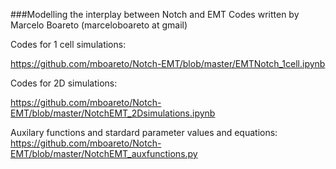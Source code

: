 ###Modelling the interplay between Notch and EMT
Codes written by Marcelo Boareto (marceloboareto at gmail)


Codes for 1 cell simulations:

https://github.com/mboareto/Notch-EMT/blob/master/EMTNotch_1cell.ipynb

Codes for 2D simulations:

https://github.com/mboareto/Notch-EMT/blob/master/NotchEMT_2Dsimulations.ipynb

Auxilary functions and stardard parameter values and equations:
https://github.com/mboareto/Notch-EMT/blob/master/NotchEMT_auxfunctions.py

